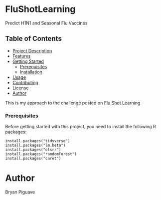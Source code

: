 # FluShotLearning
Predict H1N1 and Seasonal Flu Vaccines 

## Table of Contents

- [Project Description](#project-description)
- [Features](#features)
- [Getting Started](#getting-started)
  - [Prerequisites](#prerequisites)
  - [Installation](#installation)
- [Usage](#usage)
- [Contributing](#contributing)
- [License](#license)
- [Author](#author)

This is my approach to the challenge posted on [Flu Shot Learning](https://www.drivendata.org/competitions/66/flu-shot-learning/page/210/)


### Prerequisites
Before getting started with this project, you need to install the following R packages:

```
install.packages("tidyverse")
install.packages("lm.beta")
install.packages("olsrr")
install.packages("randomForest")
install.packages("caret")
```

# Author 
Bryan Piguave 
